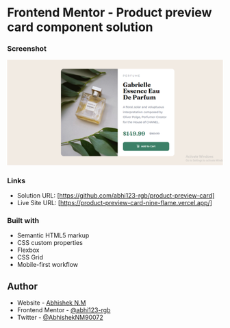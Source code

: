 # Frontend Mentor - Product preview card component solution


### Screenshot

![](./screenshot/Screenshot%202024-09-17%20162804.png)



### Links

- Solution URL: [https://github.com/abhi123-rgb/product-preview-card]
- Live Site URL: [https://product-preview-card-nine-flame.vercel.app/]



### Built with

- Semantic HTML5 markup
- CSS custom properties
- Flexbox
- CSS Grid
- Mobile-first workflow





## Author

- Website - [Abhishek N.M](https://github.com/abhi123-rgb/product-preview-card)
- Frontend Mentor - [@abhi123-rgb](https://www.frontendmentor.io/profile/abhi123-rgb)
- Twitter - [@AbhishekNM90072](https://x.com/AbhishekNM90072?t=BcUfBwBF1rxCxOG3MduVDQ&s=09)